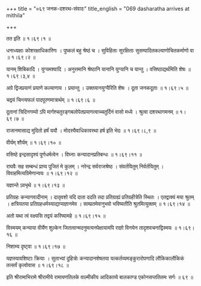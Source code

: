 +++
title = "०६९ जनक-दशरथ-संवादः"
title_english = "069 dasharatha arrives at mithila"

+++


तत इति  ॥  १।६९।१  ॥   

  

धनाध्यक्षाः कोशरक्षाधिकारिणः । पुष्कलं बहु श्रेष्ठं च । सुविहिताः
सुरक्षिताः सुसम्पादितकल्याणोचितकर्माणो वा  ॥  १।६९।२  ॥   

  

यानम् शिबिकादि । युग्यमश्वादि । अनुत्तमानि श्रेष्ठानि यानानि युग्यानि च
यान्तु । वसिष्ठाद्यर्थमिति शेषः  ॥  १।६९।३,४  ॥   

  

अग्रे द्विजप्रयाणं प्रयाणे कल्याणाय । प्रयान्तु । उक्तयानयुग्यैरिति शेषः
। दूता जनकदूताः  ॥  १।६९।५  ॥   

  

चद्वयं चिन्त्यफलं पादपूरणमात्रार्थम्  ॥  १।६९।६  ॥   

  

दूतानां त्रिदिनगम्यो ऽपि मार्गश्चतुरङ्गबलोपेतप्रयाणत्वाच्चतुर्दिनं वासो
मध्ये । श्रुत्वा दशरथागमनम्  ॥  १।६९।७  ॥   

  

राजानमासाद्य मुदितो हर्षं ययौ । मोदस्यैवाधिकावस्था हर्ष इति भेदः  ॥ 
१।६९।८,९  ॥   

  

वीर्यम् शौर्यम्  ॥  १।६९।१०  ॥   

  

वसिष्ठे इन्द्रसादृश्यं पूर्णधर्मत्वेन । विघ्नाः कन्यादानप्रतिबन्धः  ॥ 
१।६९।११  ॥   

  

राघवैः सह सम्बन्धं प्राप्य पूजितं मे कुलम् । नरेन्द्र सर्वराजश्रेष्ठ ।
संवर्तयितुम् निर्वर्तयितुम् । विवाहमित्यग्रिमेणान्वयः  ॥  १।६९।१२  ॥   

  

यज्ञान्ते ऽवभृथे  ॥  १।६९।१३  ॥   

  

प्रतिग्रहः कन्यागवादीनाम् । दातृवशो यदि दाता ददति तदा प्रतिग्राह्यं
प्रतिग्रहीत्रेति स्थितः । एतद्वाक्यं मया श्रुतम् । क्षत्रियतया
प्रतिग्रहधर्मस्याद्याप्यज्ञानमेव । साम्प्रतमेवानुभवो भविष्यतीति
श्रुतमित्युक्तम्  ॥  १।६९।१४  ॥   

  

अतो यथा त्वं वक्ष्यसि तद्वयं करिष्यामहे  ॥  १।६९।१५  ॥   

  

विस्मयम् कन्याया वीर्येण शुल्केन जितत्वान्मदनुमत्यनपेक्षायामपि राज्ञो
विनयेन तादृशवचनाद्विस्मयः  ॥  १।६९।१६  ॥   

  

निशाम्य दृष्ट्वा  ॥  १।६९।१७  ॥   

  

यज्ञस्यावशिष्टाः क्रियाः । सुताभ्यां दुहित्रोः कन्यादानशेषतया
यत्कर्तव्यमङ्कुरारोपणादि लौकिकालौकिकं तत्सर्वं कृत्वोवास  ॥  १।६९।१८  ॥   

  

इति श्रीरामाभिरामे श्रीरामीये रामायणतिलके वाल्मीकीय आदिकाव्ये बालकाण्ड
एकोनसप्ततितमः सर्गः  ॥  ६९  ॥   

  


